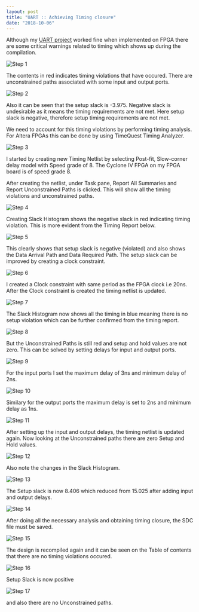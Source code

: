 ```yaml
---
layout: post
title: "UART :: Achieving Timing closure"
date: "2018-10-06"
---
```


Although my [UART project](https://siddharth.pro/serialfpga.html) worked fine when implemented on FPGA there are some critical warnings related to timing which shows up during the compilation.

![Step 1](/assets/images/UART_timing/Step1.png)

The contents in red indicates timing violations that have occured. There are unconstrained paths associated with some input and output ports.

![Step 2](/assets/images/UART_timing/Step2.png)

Also it can be seen that the setup slack is -3.975. Negative slack is undesirable as it means the timing requirements are not met. Here setup slack is negative, therefore setup timing requirements are not met.

We need to account for this timing violations by performing timing analysis. For Altera FPGAs this can be done by using TimeQuest Timing Analyzer.

![Step 3](/assets/images/UART_timing/Step3.png)

I started by creating new Timing Netlist by selecting Post-fit, Slow-corner delay model with Speed grade of 8. The Cyclone IV FPGA on my FPGA board is of speed grade 8.

After creating the netlist, under Task pane, Report All Summaries and Report Unconstrained Paths is clicked. This will show all the timing violations and unconstrained paths.

![Step 4](/assets/images/UART_timing/Step4.png)

Creating Slack Histogram shows the negative slack in red indicating timing violation. This is more evident from the Timing Report below.

![Step 5](/assets/images/UART_timing/Step5.png)

This clearly shows that setup slack is negative (violated) and also shows the Data Arrival Path and Data Required Path. The setup slack can be improved by creating a clock constraint.

![Step 6](/assets/images/UART_timing/Step6.png)

I created a Clock constraint with same period as the FPGA clock i.e 20ns. After the Clock constraint is created the timing netlist is updated.

![Step 7](/assets/images/UART_timing/Step7.png)

The Slack Histogram now shows all the timing in blue meaning there is no setup violation which can be further confirmed from the timing report.

![Step 8](/assets/images/UART_timing/Step8.png)

But the Unconstrained Paths is still red and setup and hold values are not zero. This can be solved by setting delays for input and output ports.

![Step 9](/assets/images/UART_timing/Step1.png)

For the input ports I set the maximum delay of 3ns and minimum delay of 2ns.

![Step 10](/assets/images/UART_timing/Step10.png)

Similary for the output ports the maximum delay is set to 2ns and minimum delay as 1ns.

![Step 11](/assets/images/UART_timing/Step11.png)

After setting up the input and output delays, the timing netlist is updated again. Now looking at the Unconstrained paths there are zero Setup and Hold values.

![Step 12](/assets/images/UART_timing/Step12.png)

Also note the changes in the Slack Histogram.

![Step 13](/assets/images/UART_timing/Step13.png)

The Setup slack is now 8.406 which reduced from 15.025 after adding input and output delays. 

![Step 14](/assets/images/UART_timing/Step14.png)

After doing all the necessary analysis and obtaining timing closure, the SDC file must be saved.

![Step 15](/assets/images/UART_timing/Step15.png)

The design is recompiled again and it can be seen on the Table of contents that there are no timing violations occured.

![Step 16](/assets/images/UART_timing/Step16.png)

Setup Slack is now positive

![Step 17](/assets/images/UART_timing/Step17.png)

and also there are no Unconstrained paths.
